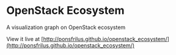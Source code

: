 OpenStack Ecosystem
===================

A visualization graph on OpenStack ecosystem

View it live at [http://ponsfrilus.github.io/openstack_ecosystem/](http://ponsfrilus.github.io/openstack_ecosystem/)
